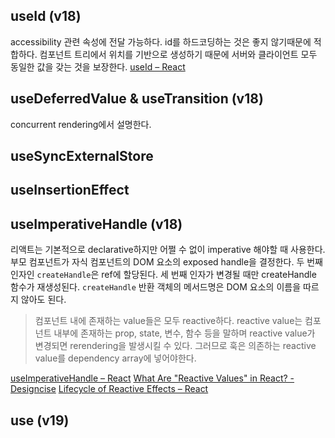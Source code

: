 ## useId (v18)

accessibility 관련 속성에 전달 가능하다.
id를 하드코딩하는 것은 좋지 않기때문에 적합하다.
컴포넌트 트리에서 위치를 기반으로 생성하기 때문에 서버와 클라이언트 모두 동일한 값을 갖는 것을 보장한다.
[useId – React](https://react.dev/reference/react/useId)

## useDeferredValue & useTransition (v18)

concurrent rendering에서 설명한다.
## useSyncExternalStore

## useInsertionEffect

## useImperativeHandle (v18)

리액트는 기본적으로 declarative하지만 어쩔 수 없이 imperative 해야할 때 사용한다.
부모 컴포넌트가 자식 컴포넌트의 DOM 요소의 exposed handle을 결정한다.
두 번째 인자인 `createHandle`은 ref에 할당된다. 세 번째 인자가 변경될 때만 createHandle 함수가 재생성된다.
`createHandle` 반환 객체의 메서드명은 DOM 요소의 이름을 따르지 않아도 된다.

> 컴포넌트 내에 존재하는 value들은 모두 reactive하다. reactive value는 컴포넌트 내부에 존재하는 prop, state, 변수, 함수 등을 말하며 reactive value가 변경되면 rerendering을 발생시킬 수 있다. 그러므로 훅은 의존하는 reactive value를 dependency array에 넣어야한다.

[useImperativeHandle – React](https://react.dev/reference/react/useImperativeHandle)
[What Are "Reactive Values" in React? - Designcise](https://www.designcise.com/web/tutorial/what-are-reactive-values-in-react)
[Lifecycle of Reactive Effects – React](https://react.dev/learn/lifecycle-of-reactive-effects)

## use (v19)

